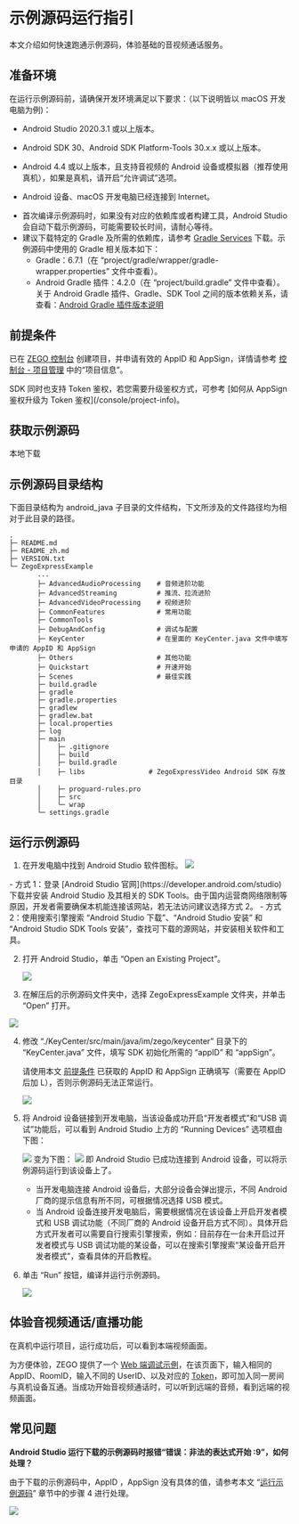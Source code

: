 # 示例源码运行指引

本文介绍如何快速跑通示例源码，体验基础的音视频通话服务。

## 准备环境

在运行示例源码前，请确保开发环境满足以下要求：（以下说明皆以 macOS 开发电脑为例)：

* Android Studio 2020.3.1 或以上版本。

* Android SDK 30、Android SDK Platform-Tools 30.x.x 或以上版本。
* Android 4.4 或以上版本，且支持音视频的 Android 设备或模拟器（推荐使用真机），如果是真机，请开启“允许调试”选项。
* Android 设备、macOS 开发电脑已经连接到 Internet。

<Note title="说明">

- 首次编译示例源码时，如果没有对应的依赖库或者构建工具，Android Studio 会自动下载示例源码，可能需要较长时间，请耐心等待。
- 建议下载特定的 Gradle 及所需的依赖库，请参考 [Gradle Services](https://services.gradle.org) 下载。示例源码中使用的 Gradle 相关版本如下：
  - Gradle：6.7.1（在 “project/gradle/wrapper/gradle-wrapper.properties” 文件中查看）。
  - Android Gradle 插件：4.2.0（在 “project/build.gradle” 文件中查看）。
关于 Android Gradle 插件、Gradle、SDK Tool 之间的版本依赖关系，请查看：[Android Gradle 插件版本说明](https://developer.android.com/studio/releases/gradle-plugin)

</Note>


## 前提条件

已在 [ZEGO 控制台](https://console.zego.im) 创建项目，并申请有效的 AppID 和 AppSign，详情请参考 [控制台 - 项目管理](/console/project-info) 中的“项目信息”。

<Warning title="注意">
SDK 同时也支持 Token 鉴权，若您需要升级鉴权方式，可参考 [如何从 AppSign 鉴权升级为 Token 鉴权](/console/project-info)。
</Warning>

## 获取示例源码

<Card title="示例源码" href="https://artifact-demo.zego.im/express/example/video/android_java/ZegoExpressDemo_android_java.zip" >
本地下载
</Card>


## 示例源码目录结构

下面目录结构为 android_java 子目录的文件结构，下文所涉及的文件路径均为相对于此目录的路径。

```tree
.
├─ README.md
├─ README_zh.md
├─ VERSION.txt
└─ ZegoExpressExample
       ...
       ├─ AdvancedAudioProcessing    # 音频进阶功能
       ├─ AdvancedStreaming          # 推流、拉流进阶
       ├─ AdvancedVideoProcessing    # 视频进阶
       ├─ CommonFeatures             # 常用功能
       ├─ CommonTools
       ├─ DebugAndConfig             # 调试与配置
       ├─ KeyCenter                  # 在里面的 KeyCenter.java 文件中填写申请的 AppID 和 AppSign
       ├─ Others                     # 其他功能
       ├─ Quickstart                 # 开速开始
       ├─ Scenes                     # 最佳实践
       ├─ build.gradle
       ├─ gradle
       ├─ gradle.properties
       ├─ gradlew
       ├─ gradlew.bat
       ├─ local.properties
       ├─ log
       ├─ main
       │    ├─ .gitignore
       │    ├─ build
       │    ├─ build.gradle
       │    ├─ libs                # ZegoExpressVideo Android SDK 存放目录
       │    ├─ proguard-rules.pro
       │    ├─ src
       │    └─ wrap
       └─ settings.gradle
```


## 运行示例源码

1. 在开发电脑中找到 Android Studio 软件图标。
   <Frame width="512" height="auto" caption=""><img src="https://doc-media.zego.im/sdk-doc/Pics/Android/ExpressSDK/SampleRunningGuide/open_as.png" /></Frame>

  <Accordion title="在开发电脑上安装 Android Studio 的方式" defaultOpen="false">
- 方式 1：登录 [Android Studio 官网](https://developer.android.com/studio) 下载并安装 Android Studio 及其相关的 SDK Tools。由于国内运营商网络限制等原因，开发者需要确保本机能连接该网站，若无法访问建议选择方式 2。
- 方式 2：使用搜索引擎搜索 “Android Studio 下载”、“Android Studio 安装” 和 “Android Studio SDK Tools 安装”，查找可下载的源网站，并安装相关软件和工具。
</Accordion>


2. 打开 Android Studio，单击 “Open an Existing Project”。
   <Frame width="512" height="auto" caption=""><img src="https://doc-media.zego.im/sdk-doc/Pics/Android/ExpressSDK/SampleRunningGuide/as_pre_ui.png" /></Frame>

3. 在解压后的示例源码文件夹中，选择 ZegoExpressExample 文件夹，并单击 “Open” 打开。
<Frame width="512" height="auto" caption="">
  <img src="https://doc-media.zego.im/sdk-doc/Pics/Android/ExpressSDK/SampleRunningGuide/open_express_android_demo_new.png" />
</Frame>

4. 修改 “./KeyCenter/src/main/java/im/zego/keycenter” 目录下的 “KeyCenter.java” 文件，填写 SDK 初始化所需的 “appID” 和 “appSign”。

    <Warning title="注意">


    请使用本文 [前提条件](https://doc-zh.zego.im/) 已获取的 AppID 和 AppSign 正确填写（需要在 AppID 后加 L），否则示例源码无法正常运行。
    </Warning>

    <Frame width="512" height="auto" caption=""><img src="https://doc-media.zego.im/sdk-doc/Pics/QuickStart/sample_code/sample_code_android.png" /></Frame>

5. 将 Android 设备链接到开发电脑，当该设备成功开启“开发者模式”和“USB 调试”功能后，可以看到 Android Studio 上方的 “Running Devices” 选项框由下图：
    <Frame width="512" height="auto" caption=""><img src="https://doc-media.zego.im/sdk-doc/Pics/Android/ExpressSDK/SampleRunningGuide/as_no_device_new.png" /></Frame>
   变为下图：
    <Frame width="512" height="auto" caption=""><img src="https://doc-media.zego.im/sdk-doc/Pics/Android/ExpressSDK/SampleRunningGuide/as_connected_device_new.png" /></Frame>
   即 Android Studio 已成功连接到 Android 设备，可以将示例源码运行到该设备上了。

    <Note title="说明">

    - 当开发电脑连接 Android 设备后，大部分设备会弹出提示，不同 Android 厂商的提示信息有所不同，可根据情况选择 USB 模式。
    - 当 Android 设备连接开发电脑后，需要根据情况在该设备上开启开发者模式和 USB 调试功能（不同厂商的 Android 设备开启方式不同）。具体开启方式开发者可以需要自行搜索引擎搜索，例如：目前存在一台未开启过开发者模式与 USB 调试功能的某设备，可以在搜索引擎搜索“某设备开启开发者模式”，查看具体的开启教程。
    </Note>

6. 单击 “Run” 按钮，编译并运行示例源码。
   <Frame width="512" height="auto" caption=""><img src="https://doc-media.zego.im/sdk-doc/Pics/Android/ExpressSDK/SampleRunningGuide/run_android_demo_new.png" /></Frame>


## 体验音视频通话/直播功能

在真机中运行项目，运行成功后，可以看到本端视频画面。

为方便体验，ZEGO 提供了一个 [Web 端调试示例](https://zegodev.github.io/zego-express-webrtc-sample/assistDev/index.html)，在该页面下，输入相同的 AppID、RoomID，输入不同的 UserID、以及对应的 [Token](/console/development-assistance/temporary-token)，即可加入同一房间与真机设备互通。当成功开始音视频通话时，可以听到远端的音频，看到远端的视频画面。


## 常见问题

**Android Studio 运行下载的示例源码时报错“错误：非法的表达式开始 :9”，如何处理？**

由于下载的示例源码中，AppID ，AppSign 没有具体的值，请参考本文 “[运行示例源码](#运行示例源码)” 章节中的步骤 4 进行处理。

<Frame width="512" height="auto" caption=""><img src="https://doc-media.zego.im/sdk-doc/Pics/Android/ExpressSDK/SampleRunningGuide/as_run_android_demo_error_3.png" /></Frame>

<Content />